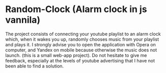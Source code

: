 # Random-Clock (Alarm clock in js vannila)

The project consists of connecting your youtube playlist to an alarm clock which,
when it wakes you up, randomly chooses music from your playlist and plays it.
I strongly advise you to open the application with Opera on computer,
and Yandex on mobile because otherwise the music does not launch. (this is a small web-app project).
Do not hesitate to give me feedback, especially at the levels of youtube advertising that I have not been able to find a solution.
